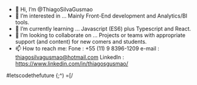 - 👋 Hi, I’m @ThiagoSilvaGusmao
- 👀 I’m interested in ... Mainly Front-End development and Analytics/BI tools.
- 🌱 I’m currently learning ... Javascript (ES6) plus Typescript and React.
- 💞️ I’m looking to collaborate on ... Projects or teams with appropriate support (and content) for new comers and students.
- 📫 How to reach me:
Fone : +55 (11) 9 8396-1209 
e-mail : thiagosilvagusmao@hotmail.com 
LinkedIn : https://www.linkedin.com/in/thiagosgusmao/  

#letscodethefuture  {;^) =[/


<!---
ThiagoSilvaGusmao/ThiagoSilvaGusmao is a ✨ special ✨ repository because its `Presentation.md` (this file) appears on your GitHub profile.
You can click the Preview link to take a look at your changes.
--->
